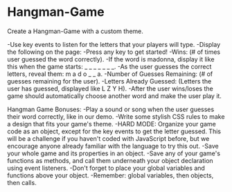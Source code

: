 # Hangman-Game

Create a Hangman-Game with a custom theme. 

-Use key events to listen for the letters that your players will type.
-Display the following on the page:
-Press any key to get started!
-Wins: (# of times user guessed the word correctly).
-If the word is madonna, display it like this when the game starts: _ _ _ _ _ _ _.
-As the user guesses the correct letters, reveal them: m a d o _  _ a.
-Number of Guesses Remaining: (# of guesses remaining for the user).
-Letters Already Guessed: (Letters the user has guessed, displayed like L Z Y H).
-After the user wins/loses the game should automatically choose another word and make the user play it.

Hangman Game Bonuses:
-Play a sound or song when the user guesses their word correctly, like in our demo.
-Write some stylish CSS rules to make a design that fits your game's theme.
-HARD MODE: Organize your game code as an object, except for the key events to get the letter guessed. This will be a challenge if you haven't coded with JavaScript before, but we encourage anyone already familiar with the language to try this out.
-Save your whole game and its properties in an object.
-Save any of your game's functions as methods, and call them underneath your object declaration using event listeners.
-Don't forget to place your global variables and functions above your object.
-Remember: global variables, then objects, then calls.
